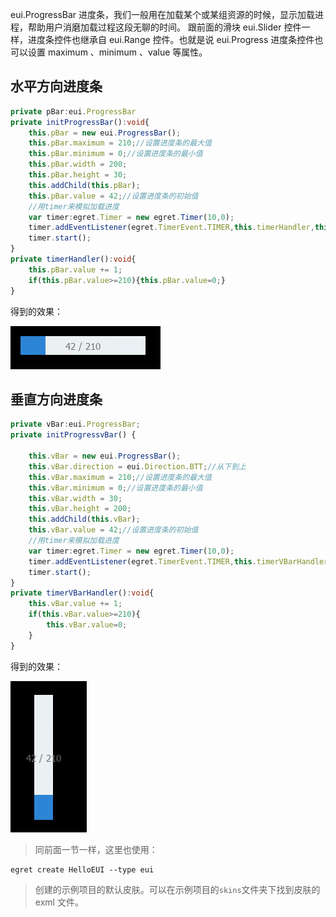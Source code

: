 eui.ProgressBar 进度条，我们一般用在加载某个或某组资源的时候，显示加载进程，帮助用户消磨加载过程这段无聊的时间。
跟前面的滑块 eui.Slider 控件一样，进度条控件也继承自 eui.Range 控件。也就是说 eui.Progress 进度条控件也可以设置 maximum 、minimum 、value 等属性。

## 水平方向进度条
``` TypeScript
private pBar:eui.ProgressBar
private initProgressBar():void{
    this.pBar = new eui.ProgressBar();
    this.pBar.maximum = 210;//设置进度条的最大值
    this.pBar.minimum = 0;//设置进度条的最小值
    this.pBar.width = 200;
    this.pBar.height = 30;
    this.addChild(this.pBar);
    this.pBar.value = 42;//设置进度条的初始值
    //用timer来模拟加载进度
    var timer:egret.Timer = new egret.Timer(10,0);
    timer.addEventListener(egret.TimerEvent.TIMER,this.timerHandler,this);
    timer.start();
}
private timerHandler():void{
    this.pBar.value += 1;
    if(this.pBar.value>=210){this.pBar.value=0;}
}
```
得到的效果：

![](56015bfa15f46.png)

## 垂直方向进度条
``` TypeScript
private vBar:eui.ProgressBar;
private initProgressvBar() {

    this.vBar = new eui.ProgressBar();
    this.vBar.direction = eui.Direction.BTT;//从下到上
    this.vBar.maximum = 210;//设置进度条的最大值
    this.vBar.minimum = 0;//设置进度条的最小值
    this.vBar.width = 30;
    this.vBar.height = 200;
    this.addChild(this.vBar);
    this.vBar.value = 42;//设置进度条的初始值
    //用timer来模拟加载进度
    var timer:egret.Timer = new egret.Timer(10,0);
    timer.addEventListener(egret.TimerEvent.TIMER,this.timerVBarHandler,this);
    timer.start();
}
private timerVBarHandler():void{
    this.vBar.value += 1;
    if(this.vBar.value>=210){
        this.vBar.value=0;
    }
}
```
得到的效果：

![](56015bfe4b254.png)

> 同前面一节一样，这里也使用：
```
egret create HelloEUI --type eui
```
> 创建的示例项目的默认皮肤。可以在示例项目的`skins`文件夹下找到皮肤的 exml 文件。